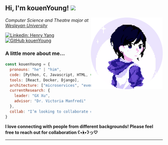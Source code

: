 <h2> Hi, I'm kouenYoung! <img src="https://media.giphy.com/media/mGcNjsfWAjY5AEZNw6/giphy.gif" width="50"></h2>
<img align='right' src="assets/8_bit_1-round.png" width="230">
<p><em>Computer Science and Theatre major at <a href="https://www.wesleyan.edu">Wesleyan University</a></br>
</em></p>

[![Linkedin: Henry Yang](https://img.shields.io/badge/LinkedIn-blue/?style=flat&color=ff69b4&logo=linkedin&labelColor=blue)](https://www.linkedin.com/in/hongyuan-yang)
[![GitHub kouenYoung](https://img.shields.io/github/followers/kouenYoung?label=follow&style=social)](https://github.com/kouenYoung)


### A little more about me...  

```javascript
const kouenYoung = {
  pronouns: "he" | "him",
  code: [Python, C, Javascript, HTML, CSS],
  tools: [React, Docker, Django],
  architecture: ["microservices", "event-driven", "design system pattern"],
  currentResearch: {
    leader: "GX Xu",
    advisor: "Dr. Victoria Manfredi"
  },
  collab: "I’m looking to collaborate on AMV/GMV projects."
}
```

<b>I love connecting with people from different backgrounds! Please feel free to reach out for collaboration ʕ•́ᴥ•̀ʔっ♡</b>

---

<!---
kouenYoung/kouenYoung is a ✨ special ✨ repository because its `README.md` (this file) appears on your GitHub profile.
You can click the Preview link to take a look at your changes.
--->
